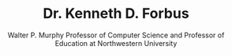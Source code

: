 ---
title: Dr. Kenneth D. Forbus
name: Kenneth-D-Forbus
subtitle: Walter P. Murphy Professor of Computer Science and Professor of Education at Northwestern University
layout: 2017_default
modal-id: 1
img: Kenneth-D-Forbus.jpg
thumbnail: Kenneth-D-Forbus.jpg
alt: Picture of Dr. Kenneth D. Forbus
topic: Opening Keynote Speech
description: Dr. Kenneth D. Forbus is a pioneer of cognitive science (CogSketch, companion cognitive architecture, and interactive intelligence) and a former president of CogSci. <br><br> His research interests include qualitative reasoning, analogical reasoning and learning, spatial reasoning, sketch understanding, natural language understanding, cognitive architecture, reasoning system design, intelligent educational software, and the use of AI in interactive entertainment. <br><br> He is a Fellow of the Association for the Advancement of Artificial Intelligence, the Cognitive Science Society, and the Association for Computing Machinery.  He has received Humboldt Award and has served as Chair of the Cognitive Science Society. 
---